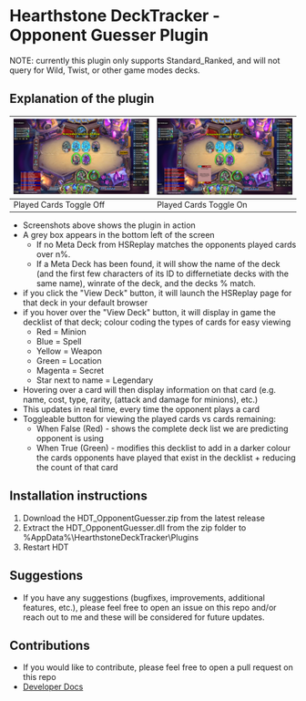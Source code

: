 # Hearthstone DeckTracker - Opponent Guesser Plugin

NOTE: currently this plugin only supports Standard_Ranked, and will not query for Wild, Twist, or other game modes decks.

## Explanation of the plugin

<!-- Table with 1 row with 2 columns -->
| ![InGameView](./Documents/Images/InGameView_F.png) | ![InGameView](./Documents/Images/InGameView_T.png) |
|----|----|
| Played Cards Toggle Off | Played Cards Toggle On |



- Screenshots above shows the plugin in action
- A grey box appears in the bottom left of the screen
  - If no Meta Deck from HSReplay matches the opponents played cards over n%.
  - If a Meta Deck has been found, it will show the name of the deck (and the first few characters of its ID to differnetiate decks with the same name), winrate of the deck, and the decks % match.
- if you click the "View Deck" button, it will launch the HSReplay page for that deck in your default browser
- if you hover over the "View Deck" button, it will display in game the decklist of that deck; colour coding the types of cards for easy viewing
  - Red = Minion
  - Blue = Spell
  - Yellow = Weapon
  - Green = Location
  - Magenta = Secret
  - Star next to name = Legendary
- Hovering over a card will then display information on that card (e.g. name, cost, type, rarity, (attack and damage for minions), etc.)
- This updates in real time, every time the opponent plays a card
- Toggleable button for viewing the played cards vs cards remaining:
  - When False (Red) - shows the complete deck list we are predicting opponent is using
  - When True (Green) - modifies this decklist to add in a darker colour the cards opponents have played that exist in the decklist + reducing the count of that card

## Installation instructions

1. Download the HDT_OpponentGuesser.zip from the latest release
2. Extract the HDT_OpponentGuesser.dll from the zip folder to %AppData%\HearthstoneDeckTracker\Plugins
3. Restart HDT

## Suggestions

- If you have any suggestions (bugfixes, improvements, additional features, etc.), please feel free to open an issue on this repo and/or reach out to me and these will be considered for future updates.

## Contributions

- If you would like to contribute, please feel free to open a pull request on this repo
- [Developer Docs](./Documents/DeveloperDocs.md)
